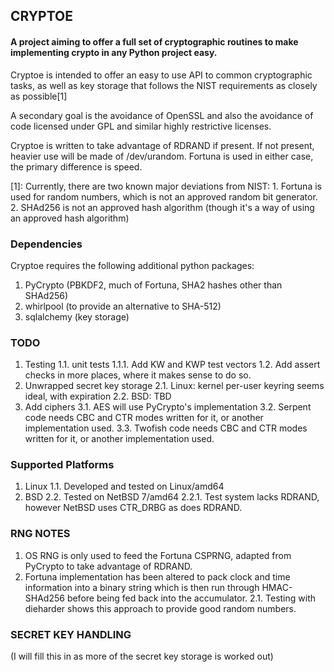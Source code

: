 ## CRYPTOE ##
#### A project aiming to offer a full set of cryptographic routines to make implementing crypto in any Python project easy. ####

Cryptoe is intended to offer an easy to use API to common cryptographic tasks, as well as key storage that follows the
NIST requirements as closely as possible[1]

A secondary goal is the avoidance of OpenSSL and also the avoidance of code licensed under GPL and similar highly restrictive licenses.

Cryptoe is written to take advantage of RDRAND if present. If not present, heavier use will be made of /dev/urandom. Fortuna is used in either case, the primary difference is speed.

[1]: Currently, there are two known major deviations from NIST:
     1. Fortuna is used for random numbers, which is not an approved random bit generator.
     2. SHAd256 is not an approved hash algorithm (though it's a way of using an approved hash algorithm)

### Dependencies ###
Cryptoe requires the following additional python packages:
1. PyCrypto (PBKDF2, much of Fortuna, SHA2 hashes other than SHAd256)
2. whirlpool (to provide an alternative to SHA-512)
3. sqlalchemy (key storage)

### TODO ###
1. Testing
1.1. unit tests
1.1.1. Add KW and KWP test vectors
1.2. Add assert checks in more places, where it makes sense to do so.
2. Unwrapped secret key storage
2.1. Linux: kernel per-user keyring seems ideal, with expiration
2.2. BSD: TBD
3. Add ciphers
3.1. AES will use PyCrypto's implementation
3.2. Serpent code needs CBC and CTR modes written for it, or another implementation used.
3.3. Twofish code needs CBC and CTR modes written for it, or another implementation used.

### Supported Platforms ###
1. Linux
1.1. Developed and tested on Linux/amd64
2. BSD
2.2. Tested on NetBSD 7/amd64
2.2.1. Test system lacks RDRAND, however NetBSD uses CTR_DRBG as does RDRAND.

### RNG NOTES ###
1. OS RNG is only used to feed the Fortuna CSPRNG, adapted from PyCrypto to take advantage of RDRAND.
2. Fortuna implementation has been altered to pack clock and time information into a binary string which is then run through HMAC-SHAd256 before being fed back into the accumulator.
2.1. Testing with dieharder shows this approach to provide good random numbers.

### SECRET KEY HANDLING ###
(I will fill this in as more of the secret key storage is worked out)
